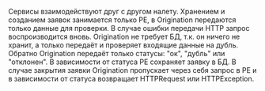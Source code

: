 Сервисы взаимодействуют друг с другом налету. Хранением и созданием заявок занимается только PE, в Origination передаются только данные для проверки. В случае ошибки передачи HTTP запрос воспроизводится вновь. Origination не требует БД, т.к. он ничего не хранит, а только передаёт и проверяет входящие данные на дубль. Обратно Origination передаёт только статусы: "ок", "дубль" или "отклонен". В зависимости от статуса PE сохраняет заявку в БД. В случае закрытия заявки Origination пропускает через себя запрос в PE и в зависимости от статуса возвращает HTTPRequest или HTTPException.
